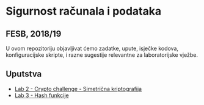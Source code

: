 # **Sigurnost računala i podataka**

## FESB, 2018/19

U ovom repozitoriju objavljivat ćemo zadatke, upute, isječke kodova, konfiguracijske skripte, i razne sugestije relevantne za laboratorijske vježbe.

## Uputstva

- [Lab 2 - Crypto challenge - Simetrična kriptografija](/Lab2/readme.md)
- [Lab 3 - Hash funkcije](/Lab3/README.md)